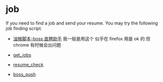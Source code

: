 # job

If you need to find a job and send your resume.
You may try the following job finding script.

- [油猴脚本-boss 直聘助手](https://greasyfork.org/zh-CN/scripts/491340-boss%E7%9B%B4%E8%81%98%E5%8A%A9%E6%89%8B)
  我一般是用这个 似乎在 firefox 用是 ok 的 但 chrome 有时候会出问题

- [get_jobs](https://github.com/loks666/get_jobs)

- [resume_check](https://greasyfork.org/zh-CN/scripts/421425-resume-check)

- [boss_push](https://github.com/yongjiu8/boss_push)
